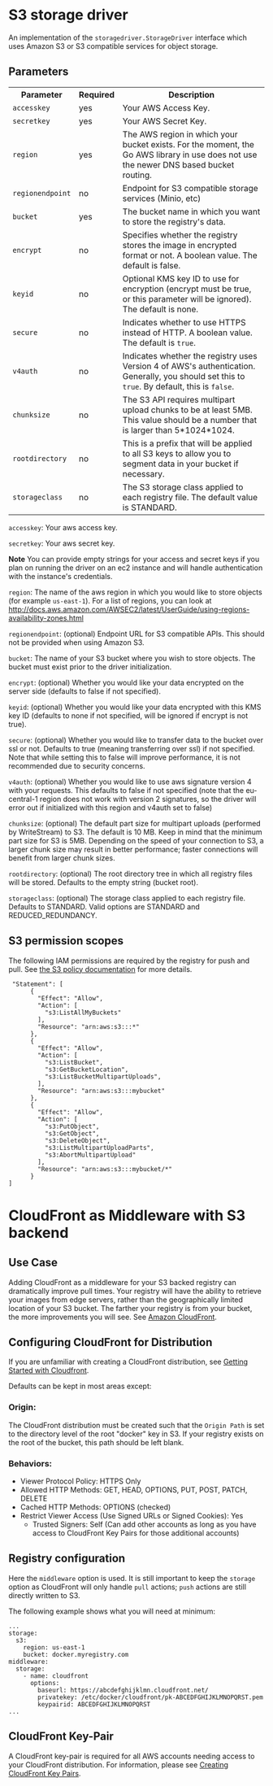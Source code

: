 <!--[metadata]>
+++
title = "S3 storage driver"
description = "Explains how to use the S3 storage drivers"
keywords = ["registry, service, driver, images, storage,  S3"]
+++
<![end-metadata]-->


# S3 storage driver

An implementation of the `storagedriver.StorageDriver` interface which uses Amazon S3 or S3 compatible services for object storage.

## Parameters

<table>
  <tr>
    <th>Parameter</th>
    <th>Required</th>
    <th>Description</th>
  </tr>
  <tr>
    <td>
      <code>accesskey</code>
    </td>
    <td>
      yes
    </td>
    <td>
      Your AWS Access Key.
    </td>
  </tr>
  <tr>
    <td>
      <code>secretkey</code>
    </td>
    <td>
      yes
    </td>
    <td>
      Your AWS Secret Key.
    </td>
  </tr>
  <tr>
    <td>
      <code>region</code>
    </td>
    <td>
      yes
    </td>
    <td>
      The AWS region in which your bucket exists. For the moment, the Go AWS
      library in use does not use the newer DNS based bucket routing.
    </td>
  </tr>
  <tr>
    <td>
      <code>regionendpoint</code>
    </td>
    <td>
      no
    </td>
    <td>
      Endpoint for S3 compatible storage services (Minio, etc)
    </td>
  </tr>
    <tr>
    <td>
      <code>bucket</code>
    </td>
    <td>
      yes
    </td>
    <td>
      The bucket name in which you want to store the registry's data.
    </td>
  </tr>
  <tr>
    <td>
      <code>encrypt</code>
    </td>
    <td>
      no
    </td>
    <td>
       Specifies whether the registry stores the image in encrypted format or
       not. A boolean value. The default is false.
    </td>
  </tr>
  <tr>
    <td>
      <code>keyid</code>
    </td>
    <td>
      no
    </td>
    <td>
       Optional KMS key ID to use for encryption (encrypt must be true, or this
       parameter will be ignored). The default is none.
    </td>
  </tr>
  <tr>
    <td>
      <code>secure</code>
    </td>
    <td>
      no
    </td>
    <td>
      Indicates whether to use HTTPS instead of HTTP. A boolean value. The
      default is <code>true</code>.
    </td>
  </tr>
  <tr>
    <td>
      <code>v4auth</code>
    </td>
    <td>
      no
    </td>
    <td>
      Indicates whether the registry uses Version 4 of AWS's authentication.
      Generally, you should set this to <code>true</code>. By default, this is
      <code>false</code>.
    </td>
  </tr>
  <tr>
    <td>
      <code>chunksize</code>
    </td>
    <td>
      no
    </td>
    <td>
      The S3 API requires multipart upload chunks to be at least 5MB. This value
      should be a number that is larger than 5*1024*1024.
    </td>
  </tr>
  <tr>
    <td>
      <code>rootdirectory</code>
    </td>
    <td>
      no
    </td>
    <td>
      This is a prefix that will be applied to all S3 keys to allow you to segment data in your bucket if necessary.
    </td>
  </tr>
  <tr>
    <td>
      <code>storageclass</code>
    </td>
    <td>
      no
    </td>
    <td>
      The S3 storage class applied to each registry file. The default value is STANDARD.
    </td>
  </tr>
</table>


`accesskey`: Your aws access key.

`secretkey`: Your aws secret key.

**Note** You can provide empty strings for your access and secret keys if you plan on running the driver on an ec2 instance and will handle authentication with the instance's credentials.

`region`: The name of the aws region in which you would like to store objects (for example `us-east-1`). For a list of regions, you can look at http://docs.aws.amazon.com/AWSEC2/latest/UserGuide/using-regions-availability-zones.html

`regionendpoint`: (optional) Endpoint URL for S3 compatible APIs. This should not be provided when using Amazon S3.

`bucket`: The name of your S3 bucket where you wish to store objects. The bucket must exist prior to the driver initialization.

`encrypt`: (optional) Whether you would like your data encrypted on the server side (defaults to false if not specified).

`keyid`: (optional) Whether you would like your data encrypted with this KMS key ID (defaults to none if not specified, will be ignored if encrypt is not true).

`secure`: (optional) Whether you would like to transfer data to the bucket over ssl or not. Defaults to true (meaning transferring over ssl) if not specified. Note that while setting this to false will improve performance, it is not recommended due to security concerns.

`v4auth`: (optional) Whether you would like to use aws signature version 4 with your requests. This defaults to false if not specified (note that the eu-central-1 region does not work with version 2 signatures, so the driver will error out if initialized with this region and v4auth set to false)

`chunksize`: (optional) The default part size for multipart uploads (performed by WriteStream) to S3. The default is 10 MB. Keep in mind that the minimum part size for S3 is 5MB. Depending on the speed of your connection to S3, a larger chunk size may result in better performance; faster connections will benefit from larger chunk sizes.

`rootdirectory`: (optional) The root directory tree in which all registry files will be stored. Defaults to the empty string (bucket root).

`storageclass`: (optional) The storage class applied to each registry file. Defaults to STANDARD. Valid options are STANDARD and REDUCED_REDUNDANCY.

## S3 permission scopes

The following IAM permissions are required by the registry for push and pull.  See [the S3 policy documentation](http://docs.aws.amazon.com/AmazonS3/latest/dev/mpuAndPermissions.html) for more details.

```
 "Statement": [
      {
        "Effect": "Allow",
        "Action": [
          "s3:ListAllMyBuckets"
        ],
        "Resource": "arn:aws:s3:::*"
      },
      {
        "Effect": "Allow",
        "Action": [
          "s3:ListBucket",
          "s3:GetBucketLocation",
          "s3:ListBucketMultipartUploads",
        ],
        "Resource": "arn:aws:s3:::mybucket"
      },
      {
        "Effect": "Allow",
        "Action": [
          "s3:PutObject",
          "s3:GetObject",
          "s3:DeleteObject",
          "s3:ListMultipartUploadParts",
          "s3:AbortMultipartUpload"
        ],
        "Resource": "arn:aws:s3:::mybucket/*"
      }
]
```

# CloudFront as Middleware with S3 backend

## Use Case

Adding CloudFront as a middleware for your S3 backed registry can dramatically improve pull times. Your registry will have the ability to retrieve your images from edge servers, rather than the geographically limited location of your S3 bucket. The farther your registry is from your bucket, the more improvements you will see. See [Amazon CloudFront](https://aws.amazon.com/cloudfront/details/).

## Configuring CloudFront for Distribution

If you are unfamiliar with creating a CloudFront distribution, see [Getting Started with Cloudfront](http://docs.aws.amazon.com/AmazonCloudFront/latest/DeveloperGuide/GettingStarted.html).

Defaults can be kept in most areas except:

### Origin:

The CloudFront distribution must be created such that the `Origin Path` is set to the directory level of the root "docker" key in S3. If your registry exists on the root of the bucket, this path should be left blank.

### Behaviors:

  - Viewer Protocol Policy: HTTPS Only
  - Allowed HTTP Methods: GET, HEAD, OPTIONS, PUT, POST, PATCH, DELETE
  - Cached HTTP Methods: OPTIONS (checked)
  - Restrict Viewer Access (Use Signed URLs or Signed Cookies): Yes
    - Trusted Signers: Self (Can add other accounts as long as you have access to CloudFront Key Pairs for those additional accounts)

## Registry configuration

Here the `middleware` option is used. It is still important to keep the `storage` option as CloudFront will only handle `pull` actions; `push` actions are still directly written to S3.

The following example shows what you will need at minimum:
```
...
storage:
  s3:
    region: us-east-1
    bucket: docker.myregistry.com
middleware:
  storage:
    - name: cloudfront
      options:
        baseurl: https://abcdefghijklmn.cloudfront.net/
        privatekey: /etc/docker/cloudfront/pk-ABCEDFGHIJKLMNOPQRST.pem
        keypairid: ABCEDFGHIJKLMNOPQRST
...
```

## CloudFront Key-Pair

A CloudFront key-pair is required for all AWS accounts needing access to your CloudFront distribution. For information, please see [Creating CloudFront Key Pairs](http://docs.aws.amazon.com/AmazonCloudFront/latest/DeveloperGuide/private-content-trusted-signers.html#private-content-creating-cloudfront-key-pairs).
